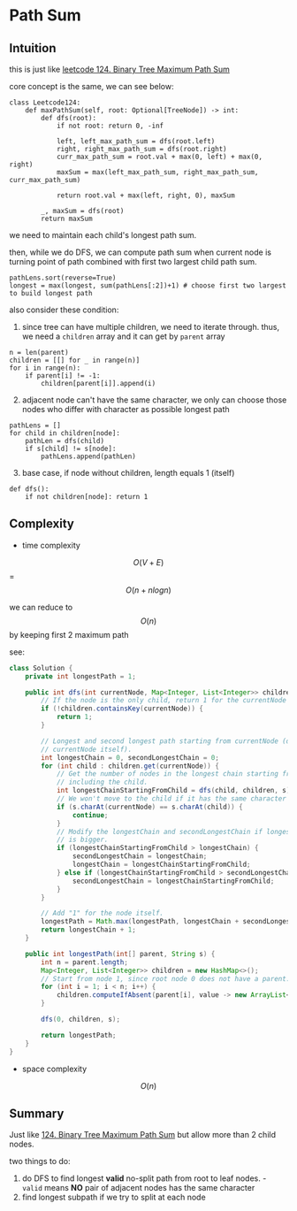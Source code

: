 # Path Sum

## Intuition

this is just like [leetcode 124. Binary Tree Maximum Path Sum](../124.%20Binary%20Tree%20Maximum%20Path%20Sum/)

core concept is the same, we can see below:
```
class Leetcode124:
    def maxPathSum(self, root: Optional[TreeNode]) -> int:
        def dfs(root):
            if not root: return 0, -inf

            left, left_max_path_sum = dfs(root.left)
            right, right_max_path_sum = dfs(root.right)
            curr_max_path_sum = root.val + max(0, left) + max(0, right)
            maxSum = max(left_max_path_sum, right_max_path_sum, curr_max_path_sum)

            return root.val + max(left, right, 0), maxSum

        _, maxSum = dfs(root)
        return maxSum
```

we need to maintain each child's longest path sum.

then, while we do DFS, we can compute path sum when current node is turning point of path combined with first two largest child path sum.

```
pathLens.sort(reverse=True)
longest = max(longest, sum(pathLens[:2])+1) # choose first two largest to build longest path
```

also consider these condition:
1. since tree can have multiple children, we need to iterate through. thus, we need a `children` array and it can get by `parent` array

```
n = len(parent)
children = [[] for _ in range(n)]
for i in range(n):
    if parent[i] != -1:
        children[parent[i]].append(i)
```

2. adjacent node can't have the same character, we only can choose those nodes who differ with character as possible longest path

```
pathLens = []
for child in children[node]:
    pathLen = dfs(child)
    if s[child] != s[node]:
        pathLens.append(pathLen)
```

3. base case, if node without children, length equals 1 (itself)

```
def dfs():
    if not children[node]: return 1
```

## Complexity

- time complexity

$$O(V+E)$$ = $$O(n+nlogn)$$

we can reduce to $$O(n)$$ by keeping first 2 maximum path

see:
```java
class Solution {
    private int longestPath = 1;

    public int dfs(int currentNode, Map<Integer, List<Integer>> children, String s) {
        // If the node is the only child, return 1 for the currentNode itself.
        if (!children.containsKey(currentNode)) {
            return 1;
        }

        // Longest and second longest path starting from currentNode (does not count the
        // currentNode itself).
        int longestChain = 0, secondLongestChain = 0;
        for (int child : children.get(currentNode)) {
            // Get the number of nodes in the longest chain starting from the child,
            // including the child.
            int longestChainStartingFromChild = dfs(child, children, s);
            // We won't move to the child if it has the same character as the currentNode.
            if (s.charAt(currentNode) == s.charAt(child)) {
                continue;
            }
            // Modify the longestChain and secondLongestChain if longestChainStartingFromChild
            // is bigger.
            if (longestChainStartingFromChild > longestChain) {
                secondLongestChain = longestChain;
                longestChain = longestChainStartingFromChild;
            } else if (longestChainStartingFromChild > secondLongestChain) {
                secondLongestChain = longestChainStartingFromChild;
            }
        }

        // Add "1" for the node itself.
        longestPath = Math.max(longestPath, longestChain + secondLongestChain + 1);
        return longestChain + 1;
    }

    public int longestPath(int[] parent, String s) {
        int n = parent.length;
        Map<Integer, List<Integer>> children = new HashMap<>();
        // Start from node 1, since root node 0 does not have a parent.
        for (int i = 1; i < n; i++) {
            children.computeIfAbsent(parent[i], value -> new ArrayList<Integer>()).add(i);
        }

        dfs(0, children, s);

        return longestPath;
    }
}
```

- space complexity

$$O(n)$$

## Summary

Just like [124. Binary Tree Maximum Path Sum](https://leetcode.com/problems/binary-tree-maximum-path-sum/) but allow more than 2 child nodes.

two things to do:
1. do DFS to find longest **valid** no-split path from root to leaf nodes.
        - `valid` means **NO** pair of adjacent nodes has the same character
2. find longest subpath if we try to split at each node
